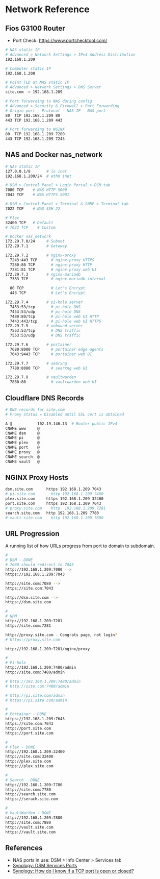 # Network Reference


## Fios G3100 Router

* Port Check: https://www.portchecktool.com/

```bash
# NAS static IP
# Advanced > Network Settings > IPv4 Address Distribution
192.168.1.209

# Computer static IP
192.168.1.208

# Point TLD at NAS static IP
# Advanced > Network Settings > DNS Server
site.com -> 192.168.1.209

# Port forwarding to NAS during config
# Advanced > Security & Firewall > Port Forwarding
# Origin port - Protocol - NAS IP - NAS port
80  TCP 192.168.1.209 80
443 TCP 192.168.1.209 443

# Port forwarding to NGINX 
80  TCP 192.168.1.209 7280
443 TCP 192.168.1.209 7243
```

## NAS and Docker nas_network

```bash
# NAS static IP
127.0.0.1/8       # lo inet
192.168.1.209/24  # eth0 inet

# DSM > Control Panel > Login Portal > DSM tab
7080 TCP    # NAS HTTP 5000
7043 TCP    # NAS HTTPS 5001

# DSM > Control Panel > Terminal & SNMP > Terminal tab
7022 TCP    # NAS SSH 22

# Plex
32400 TCP   # Default
# 7032 TCP    # Custom

# Docker nas_network
172.29.7.0/24     # Subnet
172.29.7.1        # Gateway 

172.29.7.2        # nginx-proxy
  7243:443 TCP      # nginx-proxy HTTPS
  7280:80 TCP       # nginx-proxy HTTP
  7281:81 TCP       # nginx-proxy web UI
172.29.7.3        # nginx-mariadb
  7333 TCP          # nginx-mariadb internal

  80 TCP            # Let's Encrypt  
  443 TCP           # Let's Encrypt

172.29.7.4        # pi-hole server
  7453:53/tcp       # pi-hole DNS
  7453:53/udp       # pi-hole DNS
  7480:80/tcp       # pi-hole web UI HTTP
  7443:443/tcp      # pi-hole web UI HTTPS
172.29.7.5        # unbound server
  7553:53/tcp       # DNS traffic
  7553:53/udp       # DNS traffic

172.29.7.6        # portainer
  7680:8000 TCP     # portainer edge agents
  7643:9443 TCP     # portainer web UI

172.29.7.7        # searxng
  7780:8080 TCP     # searxng web UI

172.29.7.8        # vaultwarden
  7880:80           # vaultwarden web UI
```

## Cloudflare DNS Records

```bash
# DNS records for site.com
# Proxy Status = Disabled until SSL cert is obtained

A @           102.19.146.13  # Router public IPv4
CNAME www     @
CNAME dsm     @
CNAME pi      @
CNAME plex    @
CNAME port    @
CNAME proxy   @ 
CNAME search  @
CNAME vault   @
```

## NGINX Proxy Hosts

```bash
dsm.site.com      https 192.168.1.209 7043
# pi.site.com       http 192.168.1.209 7480
plex.site.com     https 192.168.1.209 32400
port.site.com     https 192.168.1.209 7643
# proxy.site.com    http  192.168.1.209 7281
search.site.com   http 192.168.1.209 7780
# vault.site.com    http 192.168.1.209 7880
```

## URL Progression

A running list of how URLs progress from port to domain to subdomain.

```bash
#
# DSM - DONE
# 7080 should redirect to 7043
http://192.168.1.209:7080 -->
https://192.168.1.209:7043

http://site.com:7080 -->
https://site.com:7043

http://dsm.site.com -->
https://dsm.site.com

#
# NPM
http://192.168.1.209:7281
http://site.com:7281

http://proxy.site.com - Congrats page, not login? 
# https://proxy.site.com

http://192.168.1.209:7281/nginx/proxy

#
# Pi-hole
http://192.168.1.209:7480/admin
http://site.com:7480/admin

# http://192.168.1.209:7480/admin
# http://site.com:7480/admin

# http://pi.site.com/admin
# https://pi.site.com/admin

#
# Portainer - DONE
https://192.168.1.209:7643
https://site.com:7643
http://port.site.com
https://port.site.com

#
# Plex - DONE
http://192.168.1.209:32400
http://site.com:32400
http://plex.site.com
https://plex.site.com

#
# Search - DONE
http://192.168.1.209:7780
http://site.com:7780
http://search.site.com
https://serach.site.com

#
# VaultWarden - DONE
http://192.168.1.209:7880
http://site.com:7880
http://vault.site.com
https://vault.site.com
```

## References

* NAS ports in use: DSM > Info Center > Services tab
* [Synology: DSM Services Ports](https://kb.synology.com/en-global/DSM/tutorial/What_network_ports_are_used_by_Synology_services)
* [Synology: How do I know if a TCP port is open or closed?](https://kb.synology.com/tr-tr/DSM/tutorial/Whether_TCP_port_is_open_or_closed)

